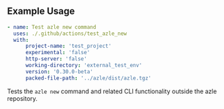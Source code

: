 ## Example Usage

```yaml
- name: Test azle new command
  uses: ./.github/actions/test_azle_new
  with:
      project-name: 'test_project'
      experimental: 'false'
      http-server: 'false'
      working-directory: 'external_test_env'
      version: '0.30.0-beta'
      packed-file-path: '../azle/dist/azle.tgz'
```

Tests the `azle new` command and related CLI functionality outside the azle repository.
